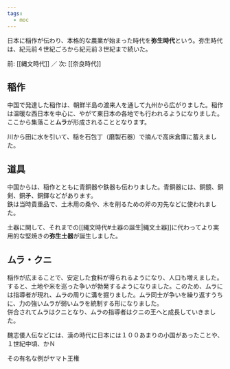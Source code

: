 ```yaml
---
tags:
  - moc
---
```

日本に稲作が伝わり、本格的な農業が始まった時代を**弥生時代**という。弥生時代は、紀元前４世紀ごろから紀元前３世紀まで続いた。

前: [[縄文時代]] ／ 次: [[奈良時代]]

## 稲作
中国で発達した稲作は、朝鮮半島の渡来人を通して九州から広がりました。稲作は温暖な西日本を中心に、やがて東日本の各地でも行われるようになりました。ここから集落こと**ムラ**が形成されることとなります。

川から田に水を引いて、稲を石包丁（磨製石器）で摘んで高床倉庫に蓄えました。

## 道具
中国からは、稲作とともに青銅器や鉄器も伝わりました。青銅器には、銅鏡、銅剣、銅矛、銅鐸などがあります。  
鉄は当時貴重品で、土木用の桑や、木を削るための斧の刃先などに使われました。

土器に関して、それまでの[[縄文時代#土器の誕生|縄文土器]]に代わってより実用的な堅焼きの**弥生土器**が誕生しました。

## ムラ・クニ
稲作が広まることで、安定した食料が得られるようになり、人口も増えました。すると、土地や米を巡った争いが勃発するようになりました。このため、ムラには指導者が現れ、ムラの周りに溝を掘りました。ムラ同士が争いを繰り返すうちに、力の強いムラが弱いムラを統制する形になりました。  
併合されてムラはクニとなり、ムラの指導者はクニの王へと成長していきました。

魏志倭人伝などには、漢の時代に日本には１００あまりの小国があったことや、１世紀中頃、かＮ

その有名な例がヤマト王権